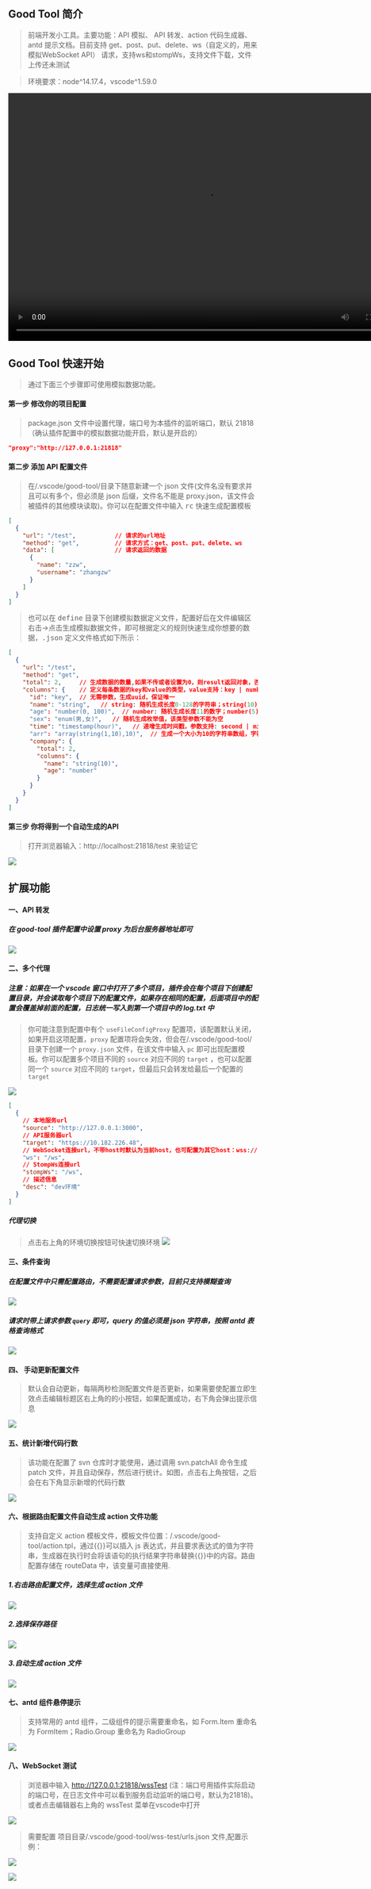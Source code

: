 ## Good Tool 简介

> 前端开发小工具。主要功能：API 模拟、 API 转发、action 代码生成器、antd 提示文档。目前支持 get、post、put、delete、ws（自定义的，用来模拟WebSocket API） 请求，支持ws和stompWs，支持文件下载，文件上传还未测试

> 环境要求：node^14.17.4，vscode^1.59.0

<video src="https://wmxie.oss-cn-hangzhou.aliyuncs.com/zwzhang/20221122_095115.mp4" width="800px" height="500px" controls="controls"></video>

## Good Tool 快速开始

> 通过下面三个步骤即可使用模拟数据功能。

#### 第一步 修改你的项目配置

> package.json 文件中设置代理，端口号为本插件的监听端口，默认 21818（确认插件配置中的模拟数据功能开启，默认是开启的）

```json
"proxy":"http://127.0.0.1:21818"
```

#### 第二步 添加 API 配置文件

> 在/.vscode/good-tool/目录下随意新建一个 json 文件(文件名没有要求并且可以有多个，但必须是 json 后缀，文件名不能是 proxy.json，该文件会被插件的其他模块读取)。你可以在配置文件中输入 <kbd>rc</kbd> 快速生成配置模板

```json
[
  {
    "url": "/test",           // 请求的url地址
    "method": "get",          // 请求方式：get、post、put、delete、ws
    "data": [                 // 请求返回的数据
      {
        "name": "zzw",
        "username": "zhangzw"
      }
    ]
  }
]
```
> 也可以在 <kbd>define</kbd> 目录下创建模拟数据定义文件，配置好后在文件编辑区右击->点击生成模拟数据文件，即可根据定义的规则快速生成你想要的数据，<kbd>.json</kbd> 定义文件格式如下所示：
```json
[
  {
    "url": "/test",
    "method": "get",
    "total": 2,     // 生成数据的数量,如果不传或者设置为0，则result返回对象，否则返回数组
    "columns": {    // 定义每条数据的key和value的类型，value支持：key | number | string | enum | timestamp | boolean | array
      "id": "key",  // 无需参数，生成uuid，保证唯一
      "name": "string",   // string: 随机生成长度0-128的字符串；string(10): 长度0-10；string(10, 100): 长度10-100
      "age": "number(0, 100)",  // number: 随机生成长度11的数字；number(5): 长度5；number(0, 100): 随机生成0-100的数字
      "sex": "enum(男,女)",   // 随机生成枚举值，该类型参数不能为空
      "time": "timestamp(hour)",   // 递增生成时间戳，参数支持: second | minute | hour | day | month | year | array，可不传默认为day
      "arr": "array(string(1,10),10)",  // 生成一个大小为10的字符串数组，字符串长度1-10(array类型两个参数都是必须的，第一个参数支持上述value的类型，但是不包括array)
      "company": {
        "total": 2,
        "columns": {
          "name": "string(10)",
          "age": "number"
        }
      }
    }
  }
]
```
#### 第三步 你将得到一个自动生成的API
> 打开浏览器输入：http://localhost:21818/test 来验证它

![](https://wmxie.oss-cn-hangzhou.aliyuncs.com/zwzhang/20221107124505.png)

## 扩展功能

#### 一、API 转发

##### 在 good-tool 插件配置中设置 proxy 为后台服务器地址即可

![](https://wmxie.oss-cn-hangzhou.aliyuncs.com/zwzhang/20221107124646.png)

#### 二、多个代理

##### 注意：如果在一个 vscode 窗口中打开了多个项目，插件会在每个项目下创建配置目录，并会读取每个项目下的配置文件，如果存在相同的配置，后面项目中的配置会覆盖掉前面的配置，日志统一写入到第一个项目中的 log.txt 中

> 你可能注意到配置中有个 `useFileConfigProxy` 配置项，该配置默认关闭，如果开启这项配置，`proxy` 配置项将会失效，但会在/.vscode/good-tool/目录下创建一个 `proxy.json` 文件，在该文件中输入 `pc` 即可出现配置模板。你可以配置多个项目不同的 `source` 对应不同的 `target` ，也可以配置同一个 `source` 对应不同的 `target`，但最后只会转发给最后一个配置的 `target`

![](https://wmxie.oss-cn-hangzhou.aliyuncs.com/zwzhang/20221107124723.png)

```json
[
  {
    // 本地服务url
    "source": "http://127.0.0.1:3000",
    // API服务器url
    "target": "https://10.182.226.48",
    // WebSocket连接url，不带host时默认为当前host，也可配置为其它host：wss://127.0.0.2:5000/ws
    "ws": "/ws",
    // StompWs连接url
    "stompWs": "/ws",
    // 描述信息
    "desc": "dev环境"
  }
]
```

##### 代理切换
> 点击右上角的环境切换按钮可快速切换环境
![](https://wmxie.oss-cn-hangzhou.aliyuncs.com/zwzhang/20221107125215.png)

#### 三、条件查询

##### 在配置文件中只需配置路由，不需要配置请求参数，目前只支持模糊查询

![](https://img.amazing-w.top/plugin/good-tool/5.png)

##### 请求时带上请求参数 `query` 即可，query 的值必须是 json 字符串，按照 antd 表格查询格式

![](https://img.amazing-w.top/plugin/good-tool/6.png)

#### 四、 手动更新配置文件

> 默认会自动更新，每隔两秒检测配置文件是否更新，如果需要使配置立即生效点击编辑标题区右上角的的小按钮，如果配置成功，右下角会弹出提示信息

![](https://img.amazing-w.top/plugin/good-tool/3.png)

#### 五、统计新增代码行数

> 该功能在配置了 svn 仓库时才能使用，通过调用 svn.patchAll 命令生成 patch 文件，并且自动保存，然后进行统计。如图，点击右上角按钮，之后会在右下角显示新增的代码行数

![](https://img.amazing-w.top/plugin/good-tool/7.png)

#### 六、根据路由配置文件自动生成 action 文件功能

> 支持自定义 action 模板文件，模板文件位置：/.vscode/good-tool/action.tpl，通过{{}}可以插入 js 表达式，并且要求表达式的值为字符串，生成器在执行时会将该语句的执行结果字符串替换{{}}中的内容。路由配置存储在 routeData 中，该变量可直接使用.

##### 1.右击路由配置文件，选择生成 action 文件

![](https://img.amazing-w.top/plugin/good-tool/8.png)

##### 2.选择保存路径

![](https://img.amazing-w.top/plugin/good-tool/9.png)

##### 3.自动生成 action 文件

![](https://img.amazing-w.top/plugin/good-tool/10.png)

#### 七、antd 组件悬停提示

> 支持常用的 antd 组件，二级组件的提示需要重命名，如 Form.Item 重命名为 FormItem；Radio.Group 重命名为 RadioGroup

![](https://img.amazing-w.top/plugin/good-tool/13.png)

#### 八、WebSocket 测试

> 浏览器中输入 http://127.0.0.1:21818/wssTest (注：端口号用插件实际启动的端口号，在日志文件中可以看到服务启动监听的端口号，默认为21818)。或者点击编辑器右上角的 wssTest 菜单在vscode中打开

![](https://img.amazing-w.top/plugin/good-tool/12.png)

> 需要配置 项目目录/.vscode/good-tool/wss-test/urls.json 文件,配置示例：

![](https://img.amazing-w.top/plugin/good-tool/14.png)

![](https://img.amazing-w.top/plugin/good-tool/15.png)

